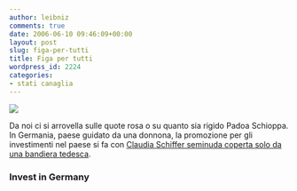 ```yaml
---
author: leibniz
comments: true
date: 2006-06-10 09:46:09+00:00
layout: post
slug: figa-per-tutti
title: Figa per tutti
wordpress_id: 2224
categories:
- stati canaglia
---
```


![](http://www.leibniz-blogs.it/gallery/schiffer.jpg)


Da noi ci si arrovella sulle quote rosa o su quanto sia rigido Padoa Schioppa. In Germania, paese guidato da una donnona, la promozione per gli investimenti nel paese si fa con [Claudia Schiffer seminuda coperta solo da una bandiera tedesca](http://www.land-of-ideas.org/CDA/investment_promotion_cs,6359,0,img-3,en.html?).


### Invest in Germany
